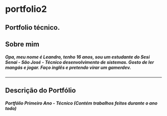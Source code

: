 # portfolio2
Portfolio técnico.
-----------------------------------------------------------------------------------------------------------
## Sobre mim
##### Opa, meu nome é Leandro, tenho 16 anos, sou um estudante do Sesi Senai - São José - Técnico desenvolvimento de sistemas. Gosto de ler mangás e jogar. Faço inglês e pretendo virar um gamerdev.
-----------------------------------------------------------------------------------------------------------
## Descrição do Portfólio
##### Portfólio Primeiro Ano - Técnico (Contém trabalhos feitos durante o ano todo)
